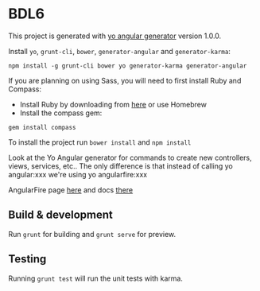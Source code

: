 # BDL6

This project is generated with [yo angular generator](https://github.com/yeoman/generator-angular)
version 1.0.0.

Install `yo`, `grunt-cli`, `bower`, `generator-angular` and `generator-karma`:
```
npm install -g grunt-cli bower yo generator-karma generator-angular
```

If you are planning on using Sass, you will need to first install Ruby and Compass:
- Install Ruby by downloading from [here](http://rubyinstaller.org/downloads/) or use Homebrew
- Install the compass gem:
```
gem install compass
```

To install the project run `bower install` and `npm install`


Look at the Yo Angular generator for commands to create new controllers, views, services, etc..
The only difference is that instead of calling yo angular:xxx we're using yo angularfire:xxx

AngularFire page [here](https://www.firebase.com/docs/web/libraries/angular/) and docs [there](https://www.firebase.com/docs/web/libraries/angular/api.html#angularfire-firebaseobject-bindtoscope-varname)


## Build & development

Run `grunt` for building and `grunt serve` for preview.

## Testing

Running `grunt test` will run the unit tests with karma.
